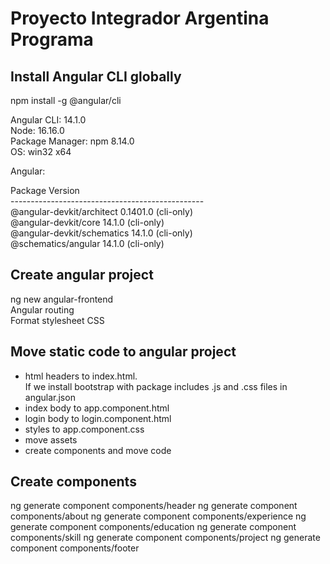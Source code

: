 # Proyecto Integrador Argentina Programa

## Install Angular CLI globally

npm install -g @angular/cli

Angular CLI: 14.1.0<br/>
Node: 16.16.0<br/>
Package Manager: npm 8.14.0<br/>
OS: win32 x64

Angular:

Package                      Version<br/>
------------------------------------------------<br/>
@angular-devkit/architect    0.1401.0 (cli-only)<br/>
@angular-devkit/core         14.1.0 (cli-only)<br/>
@angular-devkit/schematics   14.1.0 (cli-only)<br/>
@schematics/angular          14.1.0 (cli-only)<br/>

## Create angular project
ng new angular-frontend<br/>
Angular routing<br/>
Format stylesheet CSS

## Move static code to angular project
- html headers to index.html.<br/>
  If we install bootstrap with package includes .js and .css files in angular.json
- index body to app.component.html
- login body to login.component.html
- styles to app.component.css
- move assets
- create components and move code
## Create components
ng generate component components/header
ng generate component components/about
ng generate component components/experience
ng generate component components/education
ng generate component components/skill
ng generate component components/project
ng generate component components/footer